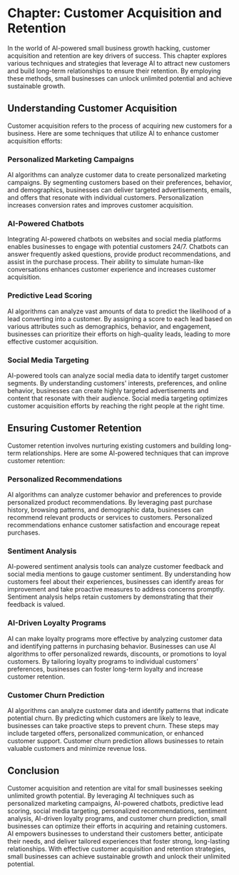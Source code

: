 Chapter: Customer Acquisition and Retention
===========================================

In the world of AI-powered small business growth hacking, customer acquisition and retention are key drivers of success. This chapter explores various techniques and strategies that leverage AI to attract new customers and build long-term relationships to ensure their retention. By employing these methods, small businesses can unlock unlimited potential and achieve sustainable growth.

Understanding Customer Acquisition
----------------------------------

Customer acquisition refers to the process of acquiring new customers for a business. Here are some techniques that utilize AI to enhance customer acquisition efforts:

### Personalized Marketing Campaigns

AI algorithms can analyze customer data to create personalized marketing campaigns. By segmenting customers based on their preferences, behavior, and demographics, businesses can deliver targeted advertisements, emails, and offers that resonate with individual customers. Personalization increases conversion rates and improves customer acquisition.

### AI-Powered Chatbots

Integrating AI-powered chatbots on websites and social media platforms enables businesses to engage with potential customers 24/7. Chatbots can answer frequently asked questions, provide product recommendations, and assist in the purchase process. Their ability to simulate human-like conversations enhances customer experience and increases customer acquisition.

### Predictive Lead Scoring

AI algorithms can analyze vast amounts of data to predict the likelihood of a lead converting into a customer. By assigning a score to each lead based on various attributes such as demographics, behavior, and engagement, businesses can prioritize their efforts on high-quality leads, leading to more effective customer acquisition.

### Social Media Targeting

AI-powered tools can analyze social media data to identify target customer segments. By understanding customers' interests, preferences, and online behavior, businesses can create highly targeted advertisements and content that resonate with their audience. Social media targeting optimizes customer acquisition efforts by reaching the right people at the right time.

Ensuring Customer Retention
---------------------------

Customer retention involves nurturing existing customers and building long-term relationships. Here are some AI-powered techniques that can improve customer retention:

### Personalized Recommendations

AI algorithms can analyze customer behavior and preferences to provide personalized product recommendations. By leveraging past purchase history, browsing patterns, and demographic data, businesses can recommend relevant products or services to customers. Personalized recommendations enhance customer satisfaction and encourage repeat purchases.

### Sentiment Analysis

AI-powered sentiment analysis tools can analyze customer feedback and social media mentions to gauge customer sentiment. By understanding how customers feel about their experiences, businesses can identify areas for improvement and take proactive measures to address concerns promptly. Sentiment analysis helps retain customers by demonstrating that their feedback is valued.

### AI-Driven Loyalty Programs

AI can make loyalty programs more effective by analyzing customer data and identifying patterns in purchasing behavior. Businesses can use AI algorithms to offer personalized rewards, discounts, or promotions to loyal customers. By tailoring loyalty programs to individual customers' preferences, businesses can foster long-term loyalty and increase customer retention.

### Customer Churn Prediction

AI algorithms can analyze customer data and identify patterns that indicate potential churn. By predicting which customers are likely to leave, businesses can take proactive steps to prevent churn. These steps may include targeted offers, personalized communication, or enhanced customer support. Customer churn prediction allows businesses to retain valuable customers and minimize revenue loss.

Conclusion
----------

Customer acquisition and retention are vital for small businesses seeking unlimited growth potential. By leveraging AI techniques such as personalized marketing campaigns, AI-powered chatbots, predictive lead scoring, social media targeting, personalized recommendations, sentiment analysis, AI-driven loyalty programs, and customer churn prediction, small businesses can optimize their efforts in acquiring and retaining customers. AI empowers businesses to understand their customers better, anticipate their needs, and deliver tailored experiences that foster strong, long-lasting relationships. With effective customer acquisition and retention strategies, small businesses can achieve sustainable growth and unlock their unlimited potential.
